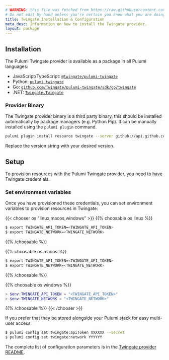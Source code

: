 ```yaml
---
# WARNING: this file was fetched from https://raw.githubusercontent.com/twingate/pulumi-twingate/v3.0.16/docs/installation-configuration.md
# Do not edit by hand unless you're certain you know what you are doing!
title: Twingate Installation & Configuration
meta_desc: Information on how to install the Twingate provider.
layout: package
---
```


## Installation

The Pulumi Twingate provider is available as a package in all Pulumi languages:

* JavaScript/TypeScript: [`@twingate/pulumi-twingate`](https://www.npmjs.com/package/@twingate/pulumi-twingate)
* Python: [`pulumi_twingate`](https://pypi.org/project/pulumi-twingate/)
* Go: [`github.com/Twingate/pulumi-twingate/sdk/go/twingate`](https://github.com/Twingate/pulumi-twingate/tree/main/sdk/go/twingate)
* .NET: [`Twingate.Twingate`](https://www.nuget.org/packages/Twingate.Twingate)

### Provider Binary

The Twingate provider binary is a third party binary, this should be installed automatically by package managers (e.g. Python Pip). It can be manually installed using the `pulumi plugin` command.

```bash
pulumi plugin install resource twingate --server github://api.github.com/Twingate/pulumi-twingate
```

Replace the version string with your desired version.

## Setup

To provision resources with the Pulumi Twingate provider, you need to have Twingate credentials.

### Set environment variables

Once you have provisioned these credentials, you can set environment variables to provision resources in Twingate:

{{< chooser os "linux,macos,windows" >}}
{{% choosable os linux %}}

```bash
$ export TWINGATE_API_TOKEN=<TWINGATE_API_TOKEN>
$ export TWINGATE_NETWORK=<TWINGATE_NETWORK>
```

{{% /choosable %}}

{{% choosable os macos %}}

```bash
$ export TWINGATE_API_TOKEN=<TWINGATE_API_TOKEN>
$ export TWINGATE_NETWORK=<TWINGATE_NETWORK>
```

{{% /choosable %}}

{{% choosable os windows %}}

```powershell
> $env:TWINGATE_API_TOKEN = "<TWINGATE_API_TOKEN>"
> $env:TWINGATE_NETWORK = "<TWINGATE_NETWORK>"
```

{{% /choosable %}}
{{< /chooser >}}

If you prefer that they be stored alongside your Pulumi stack for easy multi-user access:

```bash
$ pulumi config set twingate:apiToken XXXXXX --secret
$ pulumi config set twingate:network YYYYYY
```

The complete list of
configuration parameters is in the [Twingate provider README](https://github.com/Twingate/pulumi-twingate/blob/main/README.md).
